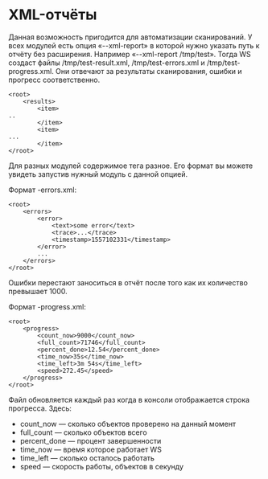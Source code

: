 # XML-отчёты

Данная возможность пригодится для автоматизации сканирований. У всех модулей есть опция «--xml-report» в которой нужно указать путь к отчёту без расширения. Например «--xml-report /tmp/test». Тогда WS создаст файлы /tmp/test-result.xml, /tmp/test-errors.xml и /tmp/test-progress.xml. Они отвечают за результаты сканирования, ошибки и прогресс соответственно.

```text
<root>
    <results>
        <item>
..
        </item>
        <item>
...
        </item>
</root>
```

Для разных модулей содержимое тега разное. Его формат вы можете увидеть запустив нужный модуль с данной опцией.

Формат -errors.xml:

```text
<root>
    <errors>
        <error>
            <text>some error</text>
            <trace>...</trace>
            <timestamp>1557102331</timestamp>
        </error>
        ...
    </errors>
</root>
```

Ошибки перестают заноситься в отчёт после того как их количество превышает 1000.

Формат -progress.xml:

```text
<root>
    <progress>
        <count_now>9000</count_now>
        <full_count>71746</full_count>
        <percent_done>12.54</percent_done>
        <time_now>35s</time_now>
        <time_left>3m 54s</time_left>
        <speed>272.45</speed>
    </progress>
</root>
```

Файл обновляется каждый раз когда в консоли отображается строка прогресса. Здесь:

* count\_now — сколько объектов проверено на данный момент 
* full\_count — сколько объектов всего 
* percent\_done — процент завершенности 
* time\_now — время которое работает WS 
* time\_left — сколько осталось работать 
* speed — скорость работы, объектов в секунду

